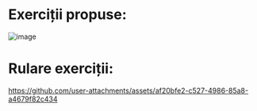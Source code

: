 # Exerciții propuse:
![image](https://github.com/user-attachments/assets/cdea212d-9a97-474b-9bdc-5790180252ab)

# Rulare exerciții:
https://github.com/user-attachments/assets/af20bfe2-c527-4986-85a8-a4679f82c434

